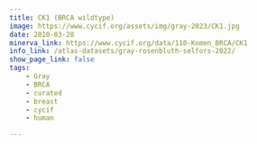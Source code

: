 ```yaml
---
title: CK1 (BRCA wildtype)
image: https://www.cycif.org/assets/img/gray-2023/CK1.jpg
date: 2010-03-28
minerva_link: https://www.cycif.org/data/110-Komen_BRCA/CK1
info_link: /atlas-datasets/gray-rosenbluth-selfors-2022/
show_page_link: false
tags:
    - Gray
    - BRCA
    - curated
    - breast
    - cycif
    - human

---
```

